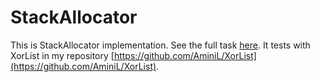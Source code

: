# StackAllocator
This is StackAllocator implementation. See the full task [here](https://docs.google.com/document/d/1OKtszONS7mGcQXA9r7K5XiGEbIfZRrAFGGMmC_RxN00/edit).
It tests with XorList in my repository [https://github.com/AminiL/XorList](https://github.com/AminiL/XorList). 
